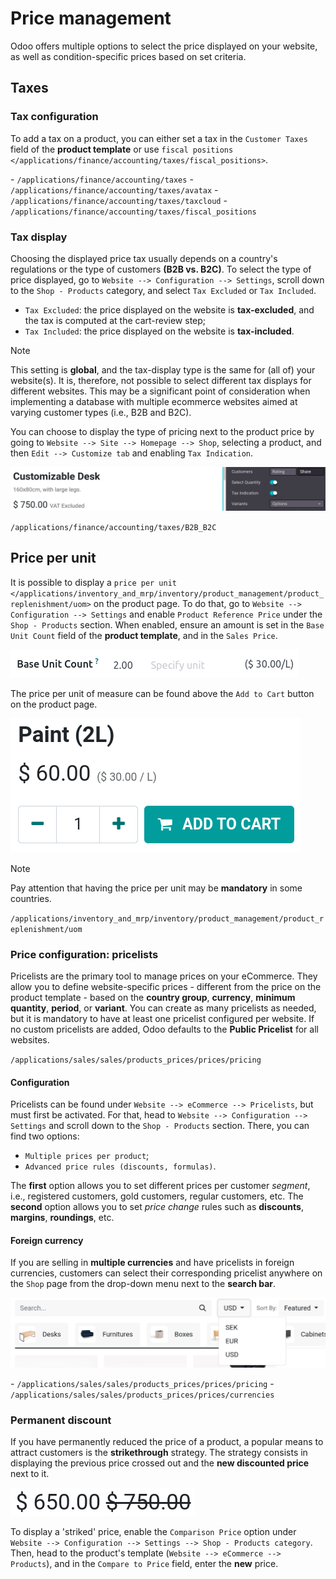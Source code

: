 # Price management

Odoo offers multiple options to select the price displayed on your
website, as well as condition-specific prices based on set criteria.

## Taxes

### Tax configuration

To add a tax on a product, you can either set a tax in the
`Customer Taxes` field of the **product template** or use
`fiscal positions </applications/finance/accounting/taxes/fiscal_positions>`.

<div class="seealso">

\- `/applications/finance/accounting/taxes` -
`/applications/finance/accounting/taxes/avatax` -
`/applications/finance/accounting/taxes/taxcloud` -
`/applications/finance/accounting/taxes/fiscal_positions`

</div>

### Tax display

Choosing the displayed price tax usually depends on a country's
regulations or the type of customers **(B2B vs. B2C)**. To select the
type of price displayed, go to `Website -->
Configuration --> Settings`, scroll down to the `Shop - Products`
category, and select `Tax Excluded` or `Tax Included`.

- `Tax Excluded`: the price displayed on the website is
  **tax-excluded**, and the tax is computed at the cart-review step;
- `Tax Included`: the price displayed on the website is
  **tax-included**.

> [!NOTE]
> This setting is **global**, and the tax-display type is the same for
> (all of) your website(s). It is, therefore, not possible to select
> different tax displays for different websites. This may be a
> significant point of consideration when implementing a database with
> multiple ecommerce websites aimed at varying customer types (i.e., B2B
> and B2C).

You can choose to display the type of pricing next to the product price
by going to `Website --> Site --> Homepage --> Shop`, selecting a
product, and then `Edit --> Customize tab` and enabling
`Tax Indication`.

<img src="price_management/price-tax-display-type.png"
class="align-center" alt="Tax type displayed on the product page" />

<div class="seealso">

`/applications/finance/accounting/taxes/B2B_B2C`

</div>

## Price per unit

It is possible to display a `price per unit
</applications/inventory_and_mrp/inventory/product_management/product_replenishment/uom>`
on the product page. To do that, go to
`Website --> Configuration --> Settings` and enable
`Product Reference Price` under the `Shop - Products` section. When
enabled, ensure an amount is set in the `Base Unit Count` field of the
**product template**, and in the `Sales Price`.

<img src="price_management/price-cost-per-unit.png" class="align-center"
alt="Cost per unit pricing on the product template" />

The price per unit of measure can be found above the `Add to Cart`
button on the product page.

<img src="price_management/price-cost-per-unit-page.png"
class="align-center" alt="Cost per unit pricing on the product page" />

> [!NOTE]
> Pay attention that having the price per unit may be **mandatory** in
> some countries.

<div class="seealso">

`/applications/inventory_and_mrp/inventory/product_management/product_replenishment/uom`

</div>

### Price configuration: pricelists

Pricelists are the primary tool to manage prices on your eCommerce. They
allow you to define website-specific prices - different from the price
on the product template - based on the **country group**, **currency**,
**minimum quantity**, **period**, or **variant**. You can create as many
pricelists as needed, but it is mandatory to have at least one pricelist
configured per website. If no custom pricelists are added, Odoo defaults
to the **Public Pricelist** for all websites.

<div class="seealso">

`/applications/sales/sales/products_prices/prices/pricing`

</div>

#### Configuration

Pricelists can be found under `Website --> eCommerce --> Pricelists`,
but must first be activated. For that, head to
`Website --> Configuration --> Settings` and scroll down to the
`Shop - Products` section. There, you can find two options:

- `Multiple prices per product`;
- `Advanced price rules (discounts, formulas)`.

The **first** option allows you to set different prices per customer
*segment*, i.e., registered customers, gold customers, regular
customers, etc. The **second** option allows you to set *price change*
rules such as **discounts**, **margins**, **roundings**, etc.

#### Foreign currency

If you are selling in **multiple currencies** and have pricelists in
foreign currencies, customers can select their corresponding pricelist
anywhere on the `Shop` page from the drop-down menu next to the **search
bar**.

<img src="price_management/price-pricelists.png" class="align-center"
alt="Pricelists selection" />

<div class="seealso">

\- `/applications/sales/sales/products_prices/prices/pricing` -
`/applications/sales/sales/products_prices/prices/currencies`

</div>

### Permanent discount

If you have permanently reduced the price of a product, a popular means
to attract customers is the **strikethrough** strategy. The strategy
consists in displaying the previous price crossed out and the **new
discounted price** next to it.

<img src="price_management/price-strikethrough.png" class="align-center"
alt="Price strikethrough" />

To display a 'striked' price, enable the `Comparison Price` option under
`Website --> Configuration --> Settings --> Shop - Products category`.
Then, head to the product's template
(`Website --> eCommerce --> Products`), and in the `Compare to Price`
field, enter the **new** price.
